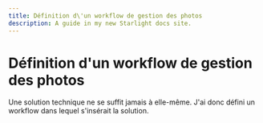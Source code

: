```yaml
---
title: Définition d\'un workflow de gestion des photos
description: A guide in my new Starlight docs site.
---
```

# Définition d\'un workflow de gestion des photos

Une solution technique ne se suffit jamais à elle-même. J\'ai donc
défini un workflow dans lequel s\'insérait la solution.
